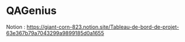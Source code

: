 # QAGenius

Notion : 
https://giant-corn-823.notion.site/Tableau-de-bord-de-projet-63e367b79a7043299a9899185d0a1655
